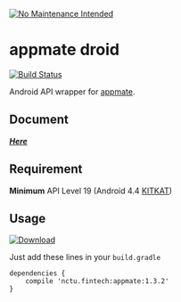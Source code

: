 [![No Maintenance Intended](http://unmaintained.tech/badge.svg)](http://unmaintained.tech/)

# appmate droid

[![Build Status](https://travis-ci.org/APCLab/appmate_droid.svg?branch=master)](https://travis-ci.org/APCLab/appmate_droid)

Android API wrapper for [appmate].

## Document

***[Here]***

## Requirement

**Minimum** API Level 19 (Android 4.4 [KITKAT])

## Usage

[![Download](https://api.bintray.com/packages/apclab/appmate/appmate/images/download.svg) ](https://bintray.com/apclab/appmate/appmate/_latestVersion)

Just add these lines in your `build.gradle`

```
dependencies {
    compile 'nctu.fintech:appmate:1.3.2'
}
```

[appmate]: https://github.com/APCLab/appmate
[KITKAT]: https://developer.android.com/about/versions/android-4.4.html
[Here]: https://apclab.github.io/appmate_droid/doc/index.html
